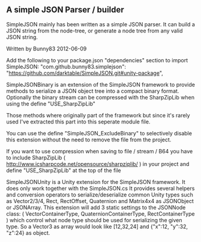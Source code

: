 A simple JSON Parser / builder
------------------------------

SimpleJSON mainly has been written as a simple JSON parser. It can build a JSON string
from the node-tree, or generate a node tree from any valid JSON string.

Written by Bunny83
2012-06-09

Add the following to your package.json "dependencies" section to import SimpleJSON:
    "com.github.bunny83.simplejson": "https://github.com/darktable/SimpleJSON.git#unity-package",

SimpleJSONBinary is an extension of the SimpleJSON framework to provide methods to
serialize a JSON object tree into a compact binary format. Optionally the
binary stream can be compressed with the SharpZipLib when using the define
"USE_SharpZipLib"

Those methods where originally part of the framework but since it's rarely
used I've extracted this part into this seperate module file.

You can use the define "SimpleJSON_ExcludeBinary" to selectively disable
this extension without the need to remove the file from the project.

If you want to use compression when saving to file / stream / B64 you have to include
SharpZipLib ( http://www.icsharpcode.net/opensource/sharpziplib/ ) in your project and
define "USE_SharpZipLib" at the top of the file

SimpleJSONUnity is a Unity extension for the SimpleJSON framework. It does
only work together with the SimpleJSON.cs
It provides several helpers and conversion operators to serialize/deserialize
common Unity types such as Vector2/3/4, Rect, RectOffset, Quaternion and
Matrix4x4 as JSONObject or JSONArray.
This extension will add 3 static settings to the JSONNode class:
( VectorContainerType, QuaternionContainerType, RectContainerType ) which
control what node type should be used for serializing the given type. So a
Vector3 as array would look like [12,32,24] and {"x":12, "y":32, "z":24} as
object.

